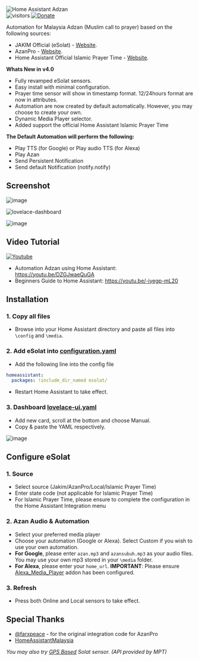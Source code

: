 ![Home Assistant Adzan](https://user-images.githubusercontent.com/1905339/170957516-6173d318-2600-4372-bc19-b13e224272de.png)\
![visitors](https://visitor-badge.glitch.me/badge?page_id=zubir2k.homeassistantadzan.visitor-badge)
[![Donate](https://img.shields.io/badge/Donate-PayPal-green.svg)](https://www.paypal.me/zubirjamal/)

Automation for Malaysia Adzan (Muslim call to prayer) based on the following sources:
- JAKIM Official (eSolat) - [Website](https://www.e-solat.gov.my).
- AzanPro - [Website](https://api.azanpro.com).
- Home Assistant Official Islamic Prayer Time - [Website](https://www.home-assistant.io/integrations/islamic_prayer_times).

**Whats New in v4.0**
- Fully revamped eSolat sensors.
- Easy install with minimal configuration.
- Prayer time sensor will show in timestamp format. 12/24hours format are now in attributes.
- Automation are now created by default automatically. However, you may choose to create your own.
- Dynamic Media Player selector.
- Added support the official Home Assistant Islamic Prayer Time

**The Default Automation will perform the following:**
- Play TTS (for Google) or Play audio TTS (for Alexa)
- Play Azan
- Send Persistent Notification
- Send default Notification (notify.notify)

## Screenshot
![image](https://user-images.githubusercontent.com/1905339/154905774-b63319d5-4b4b-46e5-9fab-8efdeeb10400.png)

![lovelace-dashboard](https://user-images.githubusercontent.com/1905339/196147059-341c5e1d-17af-4d88-b9de-a0932759dc85.png)

![image](https://user-images.githubusercontent.com/1905339/196146905-8d58a7b5-846f-4461-8be8-73fc44eaa7da.png)

## Video Tutorial

[![Youtube](https://user-images.githubusercontent.com/1905339/170959888-079db2b3-b161-4f00-8486-af0dbbdb5aba.jpg)](https://youtu.be/DZGJwaeQuGA)
- Automation Adzan using Home Assistant: https://youtu.be/DZGJwaeQuGA
- Beginners Guide to Home Assistant: https://youtu.be/-jyegp-mL20 

## Installation
### 1. Copy all files
- Browse into your Home Assistant directory and paste all files into `\config` and `\media`.

### 2. Add eSolat into [configuration.yaml](configuration.yaml)
- Add the following line into the config file

```yaml
homeassistant:
  packages: !include_dir_named esolat/
```

- Restart Home Assistant to take effect.

### 3. Dashboard [lovelace-ui.yaml](lovelace-ui.yaml)
- Add new card, scroll at the bottom and choose Manual. 
- Copy & paste the YAML respectively.

![image](https://user-images.githubusercontent.com/1905339/196153827-56e67de2-1591-46aa-9b10-090d5dfb9633.png)

## Configure eSolat
### 1. Source
- Select source (Jakim/AzanPro/Local/Islamic Prayer Time)
- Enter state code (not applicable for Islamic Prayer Time)
- For Islamic Prayer Time, please ensure to complete the configuration in the Home Assistant Integration menu

### 2. Azan Audio & Automation
- Select your preferred media player 
- Choose your automation (Google or Alexa). Select Custom if you wish to use your own automation.
- **For Google**, please enter `azan.mp3` and `azansubuh.mp3` as your audio files. You may use your own mp3 stored in your `\media` folder.
- **For Alexa**, please enter your `home_url`. **IMPORTANT**: Please ensure [Alexa_Media_Player](https://github.com/custom-components/alexa_media_player) addon has been configured.

### 3. Refresh
- Press both Online and Local sensors to take effect.

## Special Thanks
- [@farxpeace](https://github.com/farxpeace) - for the original integration code for AzanPro
- [HomeAssistantMalaysia](https://www.facebook.com/groups/homeassistantmalaysia)

*You may also try [GPS Based](https://gist.github.com/zubir2k/04a3180f50f621c5840bbdc477d0027f) Solat sensor. (API provided by MPT)*
